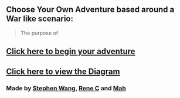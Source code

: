 ## **Choose Your Own Adventure based around a War like scenario:**

>The purpose of  

## [Click here to begin your adventure](D-Day.md)

## [Click here to view the Diagram]()

### Made by [Stephen Wang](), [Rene C]() and [Mah]()